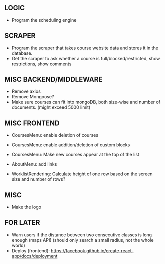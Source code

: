 ## LOGIC
- Program the scheduling engine

## SCRAPER
- Program the scraper that takes course website data and stores it in the database. 
- Get the scraper to ask whether a course is full/blocked/restricted, show restrictions, show comments

## MISC BACKEND/MIDDLEWARE
- Remove axios
- Remove Mongoose?
- Make sure courses can fit into mongoDB, both size-wise and number of documents. (might exceed 5000 limit)

## MISC FRONTEND
- CoursesMenu: enable deletion of courses
- CoursesMenu: enable addition/deletion of custom blocks
- CoursesMenu: Make new courses appear at the top of the list
- AboutMenu: add links

- WorklistRendering: Calculate height of one row based on the screen size and number of rows?

## MISC
- Make the logo

## FOR LATER
- Warn users if the distance between two consecutive classes is long enough (maps API) (should only search a small radius, not the whole world)
- Deploy (frontend): https://facebook.github.io/create-react-app/docs/deployment
